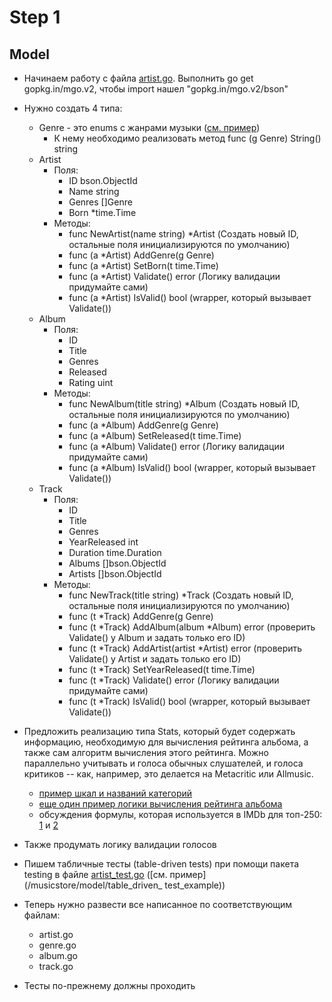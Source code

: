# Step 1

## Model

* Начинаем работу с файла [artist.go](/musicstore/model/artist.go). Выполнить go get gopkg.in/mgo.v2, чтобы import нашел "gopkg.in/mgo.v2/bson"

* Нужно  создать 4 типа:
  * Genre - это  enums c жанрами музыки ([см. пример](/musicstore/model/enum_example))
    * К нему необходимо реализовать метод func (g Genre) String() string
  * Artist
    * Поля:
      * ID bson.ObjectId
      * Name string
      * Genres []Genre
      * Born *time.Time
    * Методы:
      * func NewArtist(name string) *Artist (Создать новый ID, остальные поля инициализируются по умолчанию)
      * func (a *Artist) AddGenre(g Genre)
      * func (a *Artist) SetBorn(t time.Time)
      * func (a *Artist) Validate() error (Логику валидации придумайте сами)
      * func (a *Artist) IsValid() bool (wrapper, который вызывает Validate())
  * Album
    * Поля:
      * ID
      * Title
      * Genres
      * Released
      * Rating       uint
    * Методы:
      * func NewAlbum(title string) *Album (Создать новый ID, остальные поля инициализируются по умолчанию)
      * func (a *Album) AddGenre(g Genre)
      * func (a *Album) SetReleased(t time.Time)
      * func (a *Album) Validate() error (Логику валидации придумайте сами)
      * func (a *Album) IsValid() bool (wrapper, который вызывает Validate())
  * Track
    * Поля:
      * ID
	  * Title
	  * Genres
	  * YearReleased int
	  * Duration     time.Duration
	  * Albums       []bson.ObjectId
	  * Artists      []bson.ObjectId
    * Методы:
      * func NewTrack(title string) *Track (Создать новый ID, остальные поля инициализируются по умолчанию)
      * func (t *Track) AddGenre(g Genre)
      * func (t *Track) AddAlbum(album *Album) error (проверить Validate() у Album и задать только его ID)
      * func (t *Track) AddArtist(artist *Artist) error (проверить Validate() у Artist и задать только его ID)
      * func (t *Track) SetYearReleased(t time.Time)
      * func (t *Track) Validate() error (Логику валидации придумайте сами)
      * func (t *Track) IsValid() bool (wrapper, который вызывает Validate())

* Предложить реализацию типа Stats, который будет содержать информацию, необходимую для вычисления рейтинга альбома,
а также сам алгоритм вычисления этого рейтинга. Можно параллельно учитывать и голоса обычных слушателей,
и голоса критиков -- как, например, это делается на Metacritic или Allmusic.
  * [пример шкал и названий категорий](http://www.metacritic.com/about-metascores)
  * [еще один пример логики вычисления рейтинга альбома](http://www.tunequest.org/in-search-of-a-definitive-album-rating-formula/20070314/)
  * обсуждения формулы, которая используется в IMDb для топ-250: [1](http://www.quora.com/How-is-a-Movies-weighted-rating-calculated-on-IMDb) и [2](http://math.stackexchange.com/questions/169032/understanding-the-imdb-weighted-rating-function-for-usage-on-my-own-website)

* Также продумать логику валидации голосов

* Пишем табличные тесты (table-driven tests) при помощи пакета testing в файле [artist_test.go](/musicstore/model/artist_test.go) ([см. пример](/musicstore/model/table_driven_ test_example))

* Теперь нужно развести все написанное по соответствующим файлам:
  * artist.go
  * genre.go
  * album.go
  * track.go

* Тесты по-прежнему должны проходить